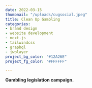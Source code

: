 ```yaml
---
date: 2022-03-15
thumbnail: "/uploads/cugsocial.jpeg"
title: Clean Up Gambling
categories:
- brand design
- website development
- next.js
- tailwindcss
- graphql
- jwplayer
project_bg_color: "#12A26E"
project_fg_color: "#FFFFFF"

---
```

**Gambling legislation campaign.**